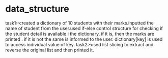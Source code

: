 # data_structure
task1:-created a dictionary of 10 students with their marks.inputted the name of student from the user.used if-else control structure for checking if the student detail is available i the dictionary. if it is, then the marks are printed . if it is not the same is informed to the user. dictionary[key] is used to access individual value of key.
task2:-used list slicing to extract and reverse the original list and then printed it.
